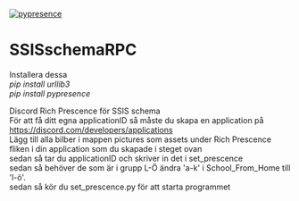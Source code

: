 [![pypresence](https://img.shields.io/badge/using-pypresence-00bb88.svg?style=for-the-badge&logo=discord&logoWidth=20)](https://github.com/qwertyquerty/pypresence)

# SSISschemaRPC
Installera dessa\
*pip install urllib3\
pip install pypresence*

Discord Rich Prescence för SSIS schema\
För att få ditt egna applicationID så måste du skapa en application på
https://discord.com/developers/applications
\
Lägg till alla bilber i mappen pictures som assets under Rich Prescence fliken i din application som du skapade i steget ovan\
sedan så tar du applicationID och skriver in det i set_prescence\
sedan så behöver de som är i grupp L-Ö ändra 'a-k' i School_From_Home till 'l-ö'.\
sedan så kör du set_prescence.py för att starta programmet
